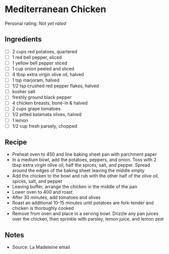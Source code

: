 <!-- Do not modify sections with "AUTO-*". They are updated by make.py -->

# Mediterranean Chicken

<!-- rating=0; (User can specify rating on scale of 1-5) -->
<!-- AUTO-UserRating -->
Personal rating: *Not yet rated*
<!-- /AUTO-UserRating -->

<!-- TODO: Capture image for Mediterranean Chicken -->

## Ingredients

* [ ] 2 cups red potatoes, quartered
* [ ] 1 red bell pepper, sliced
* [ ] 1 yellow bell pepper sliced
* [ ] 1 cup onion peeled and sliced
* [ ] 4 tbsp extra virgin olive oil, halved
* [ ] 1 tsp marjoram, halved
* [ ] 1/2 tsp crushed red pepper flakes, halved
* [ ] kosher salt
* [ ] freshly ground black pepper
* [ ] 4 chicken breasts, bone-in & halved
* [ ] 2 cups grape tomatoes
* [ ] 1/2 pitted kalamata olives, halved
* [ ] 1 lemon
* [ ] 1/2 cup fresh parsely, chopped

## Recipe

* Preheat oven to 450 and line baking sheet pan with parchment paper
* In a medium bowl, add the potatoes, peppers, and onion. Toss with 2 tbsp extra virgin olive oil, half the spices, salt, and pepper. Spread around the edges of the baking sheet leaving the middle empty
* Add the chicken to the bowl and rub with the other half of the olive oil, spices, salt, and pepper
* Leaving buffer, arrange the chicken in the middle of the pan
* Lower oven to 400 and roast
* After 30 minutes, add tomatoes and olives
* Roast an additional 10-15 minutes until potatoes are fork-tender and chicken is thoroughly cooked
* Remove from oven and place in a serving bowl. Drizzle any pan juices over the chicken, then sprinkle with parsley, lemon juice, and lemon zest

## Notes

* Source: La Madeleine email
